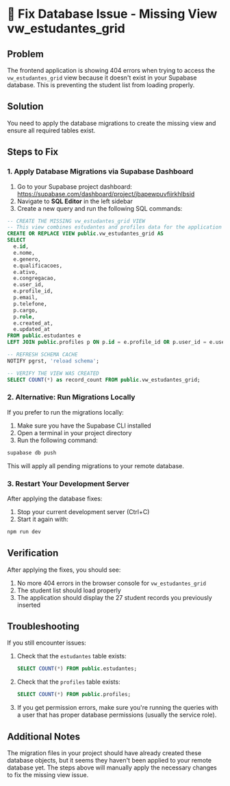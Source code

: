 # 🔧 Fix Database Issue - Missing View vw_estudantes_grid

## Problem
The frontend application is showing 404 errors when trying to access the `vw_estudantes_grid` view because it doesn't exist in your Supabase database. This is preventing the student list from loading properly.

## Solution
You need to apply the database migrations to create the missing view and ensure all required tables exist.

## Steps to Fix

### 1. Apply Database Migrations via Supabase Dashboard

1. Go to your Supabase project dashboard: https://supabase.com/dashboard/project/jbapewpuvfijrkhlbsid
2. Navigate to **SQL Editor** in the left sidebar
3. Create a new query and run the following SQL commands:

```sql
-- CREATE THE MISSING vw_estudantes_grid VIEW
-- This view combines estudantes and profiles data for the application
CREATE OR REPLACE VIEW public.vw_estudantes_grid AS
SELECT 
  e.id,
  e.nome,
  e.genero,
  e.qualificacoes,
  e.ativo,
  e.congregacao,
  e.user_id,
  e.profile_id,
  p.email,
  p.telefone,
  p.cargo,
  p.role,
  e.created_at,
  e.updated_at
FROM public.estudantes e
LEFT JOIN public.profiles p ON p.id = e.profile_id OR p.user_id = e.user_id;

-- REFRESH SCHEMA CACHE
NOTIFY pgrst, 'reload schema';

-- VERIFY THE VIEW WAS CREATED
SELECT COUNT(*) as record_count FROM public.vw_estudantes_grid;
```

### 2. Alternative: Run Migrations Locally

If you prefer to run the migrations locally:

1. Make sure you have the Supabase CLI installed
2. Open a terminal in your project directory
3. Run the following command:

```bash
supabase db push
```

This will apply all pending migrations to your remote database.

### 3. Restart Your Development Server

After applying the database fixes:

1. Stop your current development server (Ctrl+C)
2. Start it again with:

```bash
npm run dev
```

## Verification

After applying the fixes, you should see:

1. No more 404 errors in the browser console for `vw_estudantes_grid`
2. The student list should load properly
3. The application should display the 27 student records you previously inserted

## Troubleshooting

If you still encounter issues:

1. Check that the `estudantes` table exists:
   ```sql
   SELECT COUNT(*) FROM public.estudantes;
   ```

2. Check that the `profiles` table exists:
   ```sql
   SELECT COUNT(*) FROM public.profiles;
   ```

3. If you get permission errors, make sure you're running the queries with a user that has proper database permissions (usually the service role).

## Additional Notes

The migration files in your project should have already created these database objects, but it seems they haven't been applied to your remote database yet. The steps above will manually apply the necessary changes to fix the missing view issue.